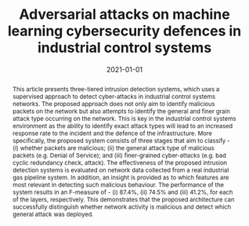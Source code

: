 ---
title: "Adversarial attacks on machine learning cybersecurity defences in industrial control systems"
authors:
- E Anthi
- L Williams
- M Rhode
- P Burnap
- A Wedgbury

date: "2021-01-01"
doi: "https://academic.oup.com/cybersecurity/article/7/1/tyab006/6153960?login=true"

# Schedule page publish date (NOT publication's date).
publishDate: ""

# Publication type.
# Legend: 0 = Uncategorized; 1 = Conference paper; 2 = Journal article;
# 3 = Preprint / Working Paper; 4 = Report; 5 = Book; 6 = Book section;
# 7 = Thesis; 8 = Patent
publication_types: ["2"]

# Publication name and optional abbreviated publication name.
publication: 'Journal of Cybersecurity'
publication_short: ""

abstract: This article presents three-tiered intrusion detection systems, which uses a supervised approach to detect cyber-attacks in industrial control systems networks. The proposed approach does not only aim to identify malicious packets on the network but also attempts to identify the general and finer grain attack type occurring on the network. This is key in the industrial control systems environment as the ability to identify exact attack types will lead to an increased response rate to the incident and the defence of the infrastructure. More specifically, the proposed system consists of three stages that aim to classify - (i) whether packets are malicious; (ii) the general attack type of malicious packets (e.g. Denial of Service); and (iii) finer-grained cyber-attacks (e.g. bad cyclic redundancy check, attack). The effectiveness of the proposed intrusion detection systems is evaluated on network data collected from a real industrial gas pipeline system. In addition, an insight is provided as to which features are most relevant in detecting such malicious behaviour. The performance of the system results in an F-measure of - (i) 87.4%, (ii) 74.5% and (iii) 41.2%, for each of the layers, respectively. This demonstrates that the proposed architecture can successfully distinguish whether network activity is malicious and detect which general attack was deployed.


# Summary. An optional shortened abstract.
summary: 

tags:
- Industrial control systems
- intrusion detection
- supervised machine learning
featured: true

# links:
# - icon: arxiv
#   icon_pack: ai
#   name: arXiv:1904.04067
#   url: https://arxiv.org/abs/1904.04067
# - icon: inspire
#   icon_pack: ai
#   name: inspire1728738
#   url: https://inspirehep.net/literature/1728738
# - icon: springer
#   icon_pack: ai
#   name: JHEP 07 (2019) 123
#   url: https://doi.org/10.1007/JHEP07(2019)123
  
---